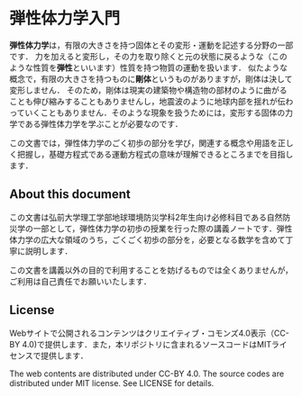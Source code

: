 # 弾性体力学入門

**弾性体力学**は，有限の大きさを持つ固体とその変形・運動を記述する分野の一部です．
力を加えると変形し，その力を取り除くと元の状態に戻るような（このような性質を**弾性**といいます）性質を持つ物質の運動を扱います．
似たような概念で，有限の大きさを持つものに**剛体**というものがありますが，剛体は決して変形しません．
そのため，剛体は現実の建築物や構造物の部材のように曲がることも伸び縮みすることもありませんし，地震波のように地球内部を揺れが伝わっていくこともありません．そのような現象を扱うためには，変形する固体の力学である弾性体力学を学ぶことが必要なのです．

この文書では，弾性体力学のごく初歩の部分を学び，関連する概念や用語を正しく把握し，基礎方程式である運動方程式の意味が理解できるところまでを目指します．

## About this document
この文書は弘前大学理工学部地球環境防災学科2年生向け必修科目である自然防災学の一部として，弾性体力学の初歩の授業を行った際の講義ノートです．弾性体力学の広大な領域のうち，ごくごく初歩の部分を，必要となる数学を含めて丁寧に説明します．

この文書を講義以外の目的で利用することを妨げるものでは全くありませんが，ご利用は自己責任でお願いいたします．

## License

Webサイトで公開されるコンテンツはクリエイティブ・コモンズ4.0表示（CC-BY 4.0)で提供します．また，本リポジトリに含まれるソースコードはMITライセンスで提供します．

The web contents are distributed under CC-BY 4.0. The source codes are distributed under MIT license. See LICENSE for details. 